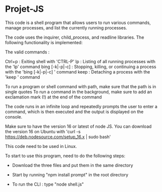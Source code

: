 # Projet-JS

This code is a shell program that allows users to run various commands, manage processes, and list the currently running processes. 

The code uses the inquirer, child_process, and readline libraries. The following functionality is implemented:

The valid commands :

Ctrl+p : Exiting shell with 'CTRL-P'
lp : Listing of all running processes with the 'lp' command
bing [-k|-p|-c] <PID> : Stopping, killing, or continuing a process with the 'bing [-k|-p|-c] <PID>' command
keep <PID> : Detaching a process with the 'keep <PID>' command

To run a program or shell command with path, make sure that the path is in single quotes
To run a command in the background, make sure to add an exclamation mark (!) at the end of the command

The code runs in an infinite loop and repeatedly prompts the user to enter a command, which is then executed and the output is displayed on the console.

Make sure to have the version 16 or latest of node JS. You can download the version 16 on Ubuntu with 'curl -s https://deb.nodesource.com/setup_16.x | sudo bash'

This code need to be used in Linux.
  
To start to use this program, need to do the following steps:

- Download the three files and put them in the same directory

- Start by running "npm install prompt" in the root directory

- To run the CLI : type "node shell.js" 
